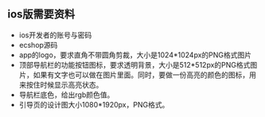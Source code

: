 ios版需要资料
---

- ios开发者的账号与密码
- ecshop源码
- app的logo，要求直角不带圆角剪裁，大小是1024*1024px的PNG格式图片
- 顶部导航栏的功能按钮图标，要求透明背景，大小是512*512px的PNG格式图片，如果有文字也可以做在图片里面。同时，要做一份高亮的颜色的图标，用来按住时候显示高亮状态。
- 导航栏底色，给出rgb颜色值。
- 引导页的设计图大小1080*1920px，PNG格式。
